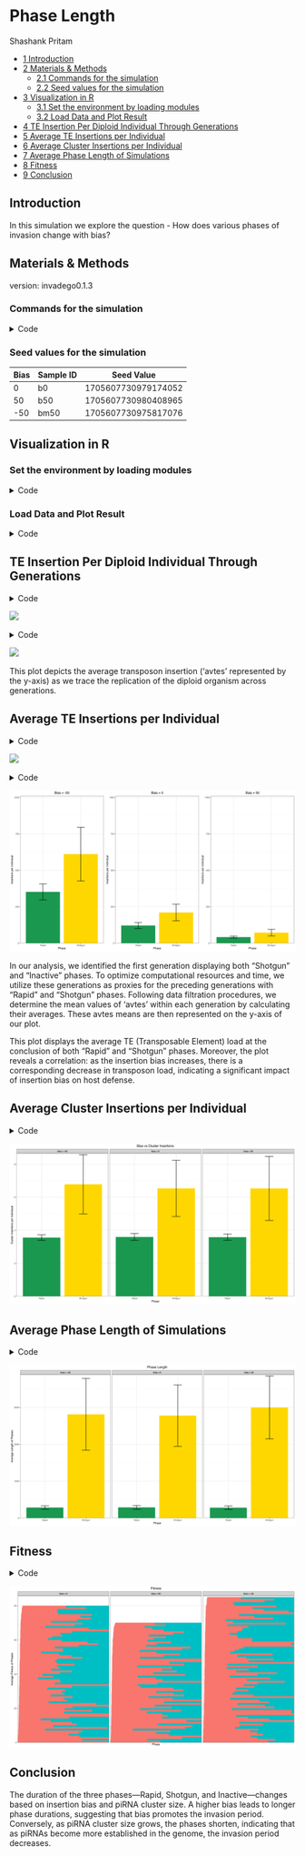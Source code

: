 # Phase Length
Shashank Pritam

- [<span class="toc-section-number">1</span>
  Introduction](#introduction)
- [<span class="toc-section-number">2</span> Materials &
  Methods](#materials--methods)
  - [<span class="toc-section-number">2.1</span> Commands for the
    simulation](#commands-for-the-simulation)
  - [<span class="toc-section-number">2.2</span> Seed values for the
    simulation](#seed-values-for-the-simulation)
- [<span class="toc-section-number">3</span> Visualization in
  R](#visualization-in-r)
  - [<span class="toc-section-number">3.1</span> Set the environment by
    loading modules](#set-the-environment-by-loading-modules)
  - [<span class="toc-section-number">3.2</span> Load Data and Plot
    Result](#load-data-and-plot-result)
- [<span class="toc-section-number">4</span> TE Insertion Per Diploid
  Individual Through
  Generations](#te-insertion-per-diploid-individual-through-generations)
- [<span class="toc-section-number">5</span> Average TE Insertions per
  Individual](#average-te-insertions-per-individual)
- [<span class="toc-section-number">6</span> Average Cluster Insertions
  per Individual](#average-cluster-insertions-per-individual)
- [<span class="toc-section-number">7</span> Average Phase Length of
  Simulations](#average-phase-length-of-simulations)
- [<span class="toc-section-number">8</span> Fitness](#fitness)
- [<span class="toc-section-number">9</span> Conclusion](#conclusion)

## Introduction

In this simulation we explore the question - How does various phases of
invasion change with bias?

## Materials & Methods

version: invadego0.1.3

### Commands for the simulation

<details class="code-fold">
<summary>Code</summary>

``` bash
#!/bin/bash
tool="./main"
N=1000
gen=5000
genome="mb:10,10,10,10,10"
cluster="kb:300,300,300,300,300"
rr="4,4,4,4,4"
rep=100
u=0.1
steps=10
folder="phase_len"

for i in -5 0 5; do
  multiplier=$(( i * 10 ))

  if [ $i -lt 0 ]; then
    sampleid="bm${multiplier#-}"
  else
    sampleid="b${multiplier}"
  fi

  basepop="10($multiplier)"
  output_file="$folder/$(date +%Y_%m_%d)_simulation_0_${sampleid}"

  command="$tool --N $N --gen $gen --genome $genome --cluster $cluster --rr $rr --rep $rep --u $u --basepop \"$basepop\" --steps $steps --sampleid $sampleid > $output_file"
  echo "Running command: $command"
  eval "$command" &
done
```

</details>

### Seed values for the simulation

| Bias | Sample ID | Seed Value          |
|------|-----------|---------------------|
| 0    | b0        | 1705607730979174052 |
| 50   | b50       | 1705607730980408965 |
| -50  | bm50      | 1705607730975817076 |

## Visualization in R

### Set the environment by loading modules

<details class="code-fold">
<summary>Code</summary>

``` r
library(tidyverse)
library(ggplot2)
library(dplyr)
library(ggpubr)
library(gridExtra) 
theme_set(theme_bw())
```

</details>

### Load Data and Plot Result

<details class="code-fold">
<summary>Code</summary>

``` r
# Load necessary libraries
p <- c("#1a9850", "#ffd700", "#d73027")

# Set the path of the combined file
combined_file_path <- "Simulation-Results_Files/simulation_storm/phase_len/Phase_Length_Simulation"

# Read the data
df <- read.table(combined_file_path, fill = TRUE, sep = "\t", header = TRUE)

# Rename columns
names(df) <- c("rep", "gen", "popstat", "spacer_1", "fwte", "avw", "min_w", "avtes",
               "avpopfreq","fixed", "spacer_2", "phase", "fwcli", "avcli", "fixcli", "spacer_3", "avbias", "3tot", "3cluster", "spacer_4", "sampleid")

# Convert 'phase' and 'sampleid' to factors with specified levels
df$phase <- factor(df$phase, levels = c("rapi", "shot", "inac"))
df$sampleid <- factor(df$sampleid, levels = c("b0", "b50", "bm50"))
```

</details>

## TE Insertion Per Diploid Individual Through Generations

<details class="code-fold">
<summary>Code</summary>

``` r
g_min <- min(df$avtes, na.rm = TRUE)
g_max <- 1500

plot_diploid <- function(data, title) {
  ggplot(data, aes(x = gen, y = avtes, group = rep, color = phase)) +
    geom_line(alpha = 1, linewidth = 0.7) +
    xlab("Generation") +
    ylab("TE insertions per diploid individual") +
    ggtitle(title) +
    scale_colour_manual(values = p) +
    ylim(g_min, g_max) +  # Normalize y-axis
    theme(
      legend.position = "bottom",
      plot.title = element_text(hjust = 0.5),
      panel.grid.major = element_line(colour = "gray90"),
      panel.grid.minor = element_line(colour = "gray95"),
      strip.background = element_rect(fill = "lightgrey"),
      strip.text = element_text(face = "bold"),
      axis.text.x = element_text(margin = margin(t = 5))  # Increase x-axis margin
    )
}

g1 <- plot_diploid(subset(df, sampleid == "bm50"), "Bias = -50")
g2 <- plot_diploid(subset(df, sampleid == "b0"), "Bias = 0")
g3 <- plot_diploid(subset(df, sampleid == "b50"), "Bias = 50")

combined_plot <- grid.arrange(g1, g2, g3, nrow = 1, widths = c(1, 1, 1))
```

</details>

![](PhaseLength_files/figure-commonmark/unnamed-chunk-4-1.png)

<details class="code-fold">
<summary>Code</summary>

``` r
ggsave((filename = "images/TE_Insertion_Per_Diploid_Individual_Through_Generations.jpg"), plot = combined_plot, width = 16, height = 9, dpi = 600)
```

</details>

![](images/TE_Insertion_Per_Diploid_Individual_Through_Generations.jpg)

This plot depicts the average transposon insertion (‘avtes’ represented
by the y-axis) as we trace the replication of the diploid organism
across generations.

## Average TE Insertions per Individual

<details class="code-fold">
<summary>Code</summary>

``` r
# Divide in shot and inact phases
df1 <- subset(df, phase %in% c("shot", "inac"))
df2 <- data.frame()

# New dataframe with only the first shotgun & the first inactive phase of each replicate
repcheck <- 1
x <- 1
y <- 1
while (x < nrow(df1)) {
  if (repcheck != df1[x, 1]) {
    y <- 1
  }
  if (y == 1) {
    if (df1[x, 12] == "shot") {
      df2 <- rbind(df2, df1[x,])
      y <- 2
      repcheck <- df1[x, 1]
    }
  }
  if (y == 2) {
    if (df1[x, 12] == "inac") {
      df2 <- rbind(df2, df1[x,])
      y <- 1
    }
  }
  x <- x + 1
}


# Summary statistics
df2 <- select(df2, -c(22))
df_count <- df2 %>%
  dplyr::count(sampleid, phase)
df_summary <- df2 %>%
  dplyr::group_by(sampleid, phase) %>%
  dplyr::summarize(av_fwcli = mean(fwcli), sd_fwcli = sd(fwcli),
                   av_cli = mean(avcli), sd_cli = sd(avcli), cv_cli_percent = sd(avcli) / mean(avcli),
                   av_tes = mean(avtes), sd_tes = sd(avtes), cv_tes_percent = sd(avtes) / mean(avtes),
                   length_previous_phase = mean(gen), sd_length_previous_phase = sd(gen)
                   )
df_summary <- cbind(df_count$n, df_summary)
colnames(df_summary)[1] <- "n"


# CI 95%: z* sd/sqrt(population)
df_summary$ci_fwcli <- qt(0.975, df = df_summary$n - 1) * (df_summary$sd_fwcli / sqrt(df_summary$n))
df_summary$ci_cli <- qt(0.975, df = df_summary$n - 1) * (df_summary$sd_cli / sqrt(df_summary$n))
df_summary$ci_tes <- qt(0.975, df = df_summary$n - 1) * (df_summary$sd_tes / sqrt(df_summary$n))


# Average TE insertions per individual in both phases
plot_diploid <- function(data, title, min_val, max_val) {
  ggplot(data, aes(x = phase, y = av_tes, fill = phase)) +
    geom_bar(stat = "identity") +
    geom_errorbar(aes(x = phase, ymin = av_tes - sd_tes, ymax = av_tes + sd_tes), width = 0.2, colour = "black", alpha = 0.9, size = 0.8) +
    xlab("Phase") +
    ylab("Insertions per individual") +
    scale_x_discrete(labels = c("Rapid", "Shotgun")) +  # Custom x-axis labels
    theme(legend.position = "none",
          plot.title = element_text(hjust = 0.5),
          panel.grid.major = element_line(colour = "gray90"),
          panel.grid.minor = element_line(colour = "gray95"),
          strip.background = element_rect(fill = "lightgrey"),
          strip.text = element_text(face = "bold")) +
    ggtitle(title) +
    scale_y_continuous(limits = c(0, 1000), expand = expansion(mult = c(0, 0.01))) +
    scale_fill_manual(values = c("#1a9850", "#ffd700"))
}


p1 <- plot_diploid(subset(df_summary, sampleid == "bm50"), "Bias = -50")
p2 <- plot_diploid(subset(df_summary, sampleid == "b0"), "Bias = 0")
p3 <- plot_diploid(subset(df_summary, sampleid == "b50"), "Bias = 50")


combined_p_plot <- grid.arrange(p1, p2, p3, nrow = 1, widths = c(1, 1, 1))
```

</details>

![](PhaseLength_files/figure-commonmark/unnamed-chunk-5-1.png)

<details class="code-fold">
<summary>Code</summary>

``` r
ggsave((filename = "images/Average_TE_insertions_per_individual.jpg"), plot = combined_p_plot, width = 16, height = 9, dpi = 600)
```

</details>

![](images/Average_TE_insertions_per_individual.jpg)

In our analysis, we identified the first generation displaying both
“Shotgun” and “Inactive” phases. To optimize computational resources and
time, we utilize these generations as proxies for the preceding
generations with “Rapid” and “Shotgun” phases. Following data filtration
procedures, we determine the mean values of ‘avtes’ within each
generation by calculating their averages. These avtes means are then
represented on the y-axis of our plot.

This plot displays the average TE (Transposable Element) load at the
conclusion of both “Rapid” and “Shotgun” phases. Moreover, the plot
reveals a correlation: as the insertion bias increases, there is a
corresponding decrease in transposon load, indicating a significant
impact of insertion bias on host defense.

## Average Cluster Insertions per Individual

<details class="code-fold">
<summary>Code</summary>

``` r
g_avcli_min <- 0
g_avcli_max <- 8
df_summary$sampleid <- factor(df_summary$sampleid, levels = c("bm50", "b0", "b50"))

g_avcli <- ggplot(df_summary, aes(x = phase, y = av_cli, fill = phase)) +
  geom_bar(stat = "identity") +
  geom_errorbar(aes(x = phase, ymin = av_cli - sd_cli, ymax = av_cli + sd_cli), width = 0.2, colour = "black", alpha = 0.9, size = 0.8) +
  ylab("Cluster Insertions per Individual") +
  xlab("Phase") +
  scale_x_discrete(labels = c("Rapid", "Shotgun")) +  # Custom x-axis labels
  ylim(g_avcli_min, g_avcli_max) +  # Normalize y-axis
  theme(legend.position = "none",
        plot.title = element_text(hjust = 0.5),
        panel.grid.major = element_line(colour = "gray90"),
        panel.grid.minor = element_line(colour = "gray95"),
        strip.background = element_rect(fill = "lightgrey"),
        strip.text = element_text(face = "bold")) +
  ggtitle("Bias vs Cluster Insertions") +
  scale_y_continuous(expand = expansion(mult = c(0, 0.01))) +
  scale_fill_manual(values = c("#1a9850", "#ffd700")) + 
  facet_wrap(~sampleid, labeller = labeller(sampleid =
                                             c("bm50" = "bias = -50",
                                              "b0" = "bias = 0",
                                               "b50" = "bias = 50"
                                               
)))


ggsave((filename = "images/Average_Cluster_Insertions_per_Individual.jpg"), plot = g_avcli, width = 16, height = 9, dpi = 600)
```

</details>

![](images/Average_Cluster_Insertions_per_Individual.jpg)

## Average Phase Length of Simulations

<details class="code-fold">
<summary>Code</summary>

``` r
g_len <- ggplot(df_summary, aes(x = phase, y = length_previous_phase, fill = phase)) +
  geom_bar(stat = "identity") +
  ylab("Average Length of Phases") +
  xlab("Phase") +
  scale_x_discrete(labels = c("Rapid", "Shotgun")) +  # Custom x-axis labels
  geom_errorbar(aes(x = phase, ymin = length_previous_phase - sd_length_previous_phase, ymax = length_previous_phase + sd_length_previous_phase), 
                width = 0.2, colour = "black", alpha = 0.9, size = 0.8) +
  theme(legend.position = "none",
        plot.title = element_text(hjust = 0.5),
        panel.grid.major = element_line(colour = "gray90"),
        panel.grid.minor = element_line(colour = "gray95"),
        strip.background = element_rect(fill = "lightgrey"),
        strip.text = element_text(face = "bold")) +
  ggtitle("Phase Length") +
  scale_y_continuous(expand = expansion(mult = c(0, 0.01))) +
  scale_fill_manual(values = c("#1a9850", "#ffd700")) + 
  facet_wrap(~sampleid, labeller = labeller(sampleid =
                                             c("bm50" = "bias = -50",
                                              "b0" = "bias = 0",
                                               "b50" = "bias = 50"
                                               
)))


ggsave((filename = "images/Phase_Length.jpg"), plot = g_len, width = 16, height = 9, dpi = 600)
```

</details>

![](images/Phase_Length.jpg)

## Fitness

<details class="code-fold">
<summary>Code</summary>

``` r
f_min = 0.5
f_max = 1

g_fit <- ggplot(df1, aes(x = gen, y = avw, group = rep, color = phase)) +
  geom_bar(stat = "identity") +
  ylab("Average Fitness of Phases") +
  xlab("Phase") +
  ylim(f_min, f_max) +  # Normalize y-axis
  xlim(0, 5000) +  # Normalize x-axis
  scale_x_discrete(labels = c("Rapid", "Shotgun")) +  # Custom x-axis labels
  theme(legend.position = "none",
        plot.title = element_text(hjust = 0.5),
        panel.grid.major = element_line(colour = "gray90"),
        panel.grid.minor = element_line(colour = "gray95"),
        strip.background = element_rect(fill = "lightgrey"),
        strip.text = element_text(face = "bold")) +
  ggtitle("Fitness") +
  scale_y_continuous(expand = expansion(mult = c(0, 0.01))) +
  scale_fill_manual(values = c("#1a9850", "#ffd700")) + 
  facet_wrap(~sampleid, labeller = labeller(sampleid =
                                             c("bm50" = "bias = -50",
                                              "b0" = "bias = 0",
                                               "b50" = "bias = 50"
                                               
)))

ggsave((filename = "images/Fitness.jpg"), plot = g_fit, width = 16, height = 9, dpi = 600)
```

</details>

![](images/Fitness.jpg)

## Conclusion

The duration of the three phases—Rapid, Shotgun, and Inactive—changes
based on insertion bias and piRNA cluster size. A higher bias leads to
longer phase durations, suggesting that bias promotes the invasion
period. Conversely, as piRNA cluster size grows, the phases shorten,
indicating that as piRNAs become more established in the genome, the
invasion period decreases.
